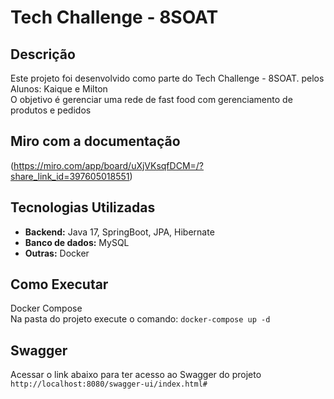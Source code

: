 # Tech Challenge - 8SOAT

## Descrição
Este projeto foi desenvolvido como parte do Tech Challenge - 8SOAT. pelos Alunos: Kaique e Milton  
O objetivo é gerenciar uma rede de fast food com gerenciamento de produtos e pedidos

## Miro com a documentação
(https://miro.com/app/board/uXjVKsqfDCM=/?share_link_id=397605018551)

## Tecnologias Utilizadas
* **Backend:** Java 17, SpringBoot, JPA, Hibernate
* **Banco de dados:** MySQL
* **Outras:** Docker

## Como Executar  
Docker Compose  
Na pasta do projeto execute o comando: `docker-compose up -d`

## Swagger
Acessar o link abaixo para ter acesso ao Swagger do projeto  
`http://localhost:8080/swagger-ui/index.html#`

